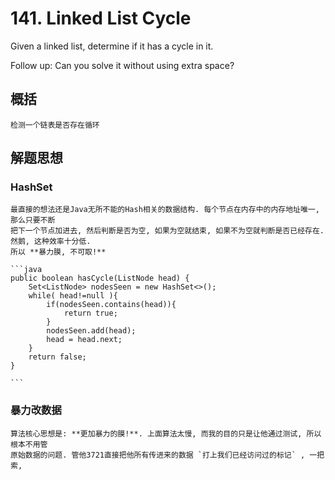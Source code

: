 # 141. Linked List Cycle
Given a linked list, determine if it has a cycle in it.

Follow up:
Can you solve it without using extra space?

## 概括
    检测一个链表是否存在循环

## 解题思想
### HashSet

    最直接的想法还是Java无所不能的Hash相关的数据结构. 每个节点在内存中的内存地址唯一, 那么只要不断
    把下一个节点加进去, 然后判断是否为空, 如果为空就结束, 如果不为空就判断是否已经存在.
    然鹅, 这种效率十分低.
    所以 **暴力膜, 不可取!** 
    
    ```java
    public boolean hasCycle(ListNode head) {
        Set<ListNode> nodesSeen = new HashSet<>();
        while( head!=null ){
            if(nodesSeen.contains(head)){
                return true;
            }
            nodesSeen.add(head);
            head = head.next;
        }
        return false; 
    }

    ```
### 暴力改数据

    算法核心思想是: **更加暴力的膜!**. 上面算法太慢, 而我的目的只是让他通过测试, 所以根本不用管
    原始数据的问题. 管他3721直接把他所有传进来的数据 `打上我们已经访问过的标记` , 一把索,  

